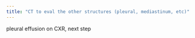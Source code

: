 ```yaml
---
title: "CT to eval the other structures (pleural, mediastinum, etc)"
---
```

pleural effusion on CXR, next step

